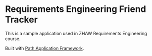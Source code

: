# Requirements Engineering Friend Tracker

This is a sample application used in ZHAW Requirements Engineering course.

Built with <a href="https://github.com/mosazhaw/path">Path Application Framework</a>.
